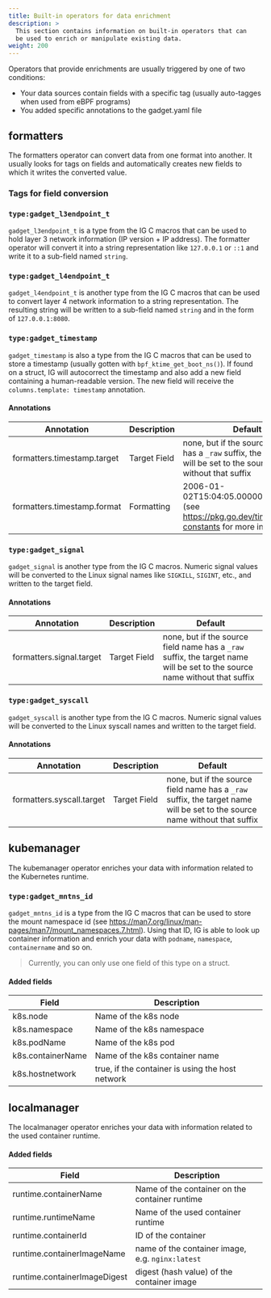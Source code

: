 ```yaml
---
title: Built-in operators for data enrichment
description: >
  This section contains information on built-in operators that can
  be used to enrich or manipulate existing data.
weight: 200
---
```


Operators that provide enrichments are usually triggered by one of two conditions:

* Your data sources contain fields with a specific tag (usually auto-tagges when used from eBPF programs)
* You added specific annotations to the gadget.yaml file

## formatters

The formatters operator can convert data from one format into another.
It usually looks for tags on fields and automatically creates new fields
to which it writes the converted value.

### Tags for field conversion

### `type:gadget_l3endpoint_t`

`gadget_l3endpoint_t` is a type from the IG C macros that can be used to
hold layer 3 network information (IP version + IP address). The formatter
operator will convert it into a string representation like `127.0.0.1` or
`::1` and write it to a sub-field named `string`.

### `type:gadget_l4endpoint_t`

`gadget_l4endpoint_t` is another type from the IG C macros that can be used
to convert layer 4 network information to a string representation.
The resulting string will be written to a sub-field named `string` and
in the form of `127.0.0.1:8080`.

### `type:gadget_timestamp`

`gadget_timestamp` is also a type from the IG C macros that can be used
to store a timestamp (usually gotten with `bpf_ktime_get_boot_ns()`). If
found on a struct, IG will autocorrect the timestamp and also add a new
field containing a human-readable version. The new field will receive
the `columns.template: timestamp` annotation.

#### Annotations

| Annotation                  | Description  | Default                                                                                                                    |
|-----------------------------|--------------|----------------------------------------------------------------------------------------------------------------------------|
| formatters.timestamp.target | Target Field | none, but if the source field name has a `_raw` suffix, the target name will be set to the source name without that suffix |
| formatters.timestamp.format | Formatting   | 2006-01-02T15:04:05.000000000Z07:00 (see https://pkg.go.dev/time#pkg-constants for more information)                       |

### `type:gadget_signal`

`gadget_signal` is another type from the IG C macros. Numeric signal values will be converted
to the Linux signal names like `SIGKILL`, `SIGINT`, etc., and written to the target field.

#### Annotations

| Annotation               | Description  | Default                                                                                                                    |
|--------------------------|--------------|----------------------------------------------------------------------------------------------------------------------------|
| formatters.signal.target | Target Field | none, but if the source field name has a `_raw` suffix, the target name will be set to the source name without that suffix |

### `type:gadget_syscall`

`gadget_syscall` is another type from the IG C macros. Numeric signal values will be converted
to the Linux syscall names and written to the target field.

#### Annotations

| Annotation                | Description  | Default                                                                                                                    |
|---------------------------|--------------|----------------------------------------------------------------------------------------------------------------------------|
| formatters.syscall.target | Target Field | none, but if the source field name has a `_raw` suffix, the target name will be set to the source name without that suffix |

## kubemanager

The kubemanager operator enriches your data with information related to the Kubernetes runtime.

### `type:gadget_mntns_id`

`gadget_mntns_id` is a type from the IG C macros that can be used to store the mount namespace id (see
https://man7.org/linux/man-pages/man7/mount_namespaces.7.html). Using that ID, IG is able to look up container
information and enrich your data with `podname`, `namespace`, `containername` and so on.

> Currently, you can only use one field of this type on a struct.

#### Added fields

| Field             | Description                                      |
|-------------------|--------------------------------------------------|
| k8s.node          | Name of the k8s node                             |
| k8s.namespace     | Name of the k8s namespace                        |
| k8s.podName       | Name of the k8s pod                              |
| k8s.containerName | Name of the k8s container name                   |
| k8s.hostnetwork   | true, if the container is using the host network |

## localmanager

The localmanager operator enriches your data with information related to the used container runtime.

#### Added fields

| Field                        | Description                                      |
|------------------------------|--------------------------------------------------|
| runtime.containerName        | Name of the container on the container runtime   |
| runtime.runtimeName          | Name of the used container runtime               |
| runtime.containerId          | ID of the container                              |
| runtime.containerImageName   | name of the container image, e.g. `nginx:latest` |
| runtime.containerImageDigest | digest (hash value) of the container image       |


